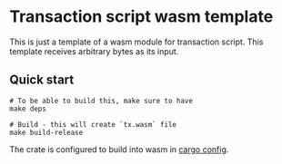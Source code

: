# Transaction script wasm template

This is just a template of a wasm module for transaction script. This template
receives arbitrary bytes as its input.

## Quick start

```shell
# To be able to build this, make sure to have
make deps

# Build - this will create `tx.wasm` file
make build-release
```

The crate is configured to build into wasm in [cargo config](.cargo/config).
